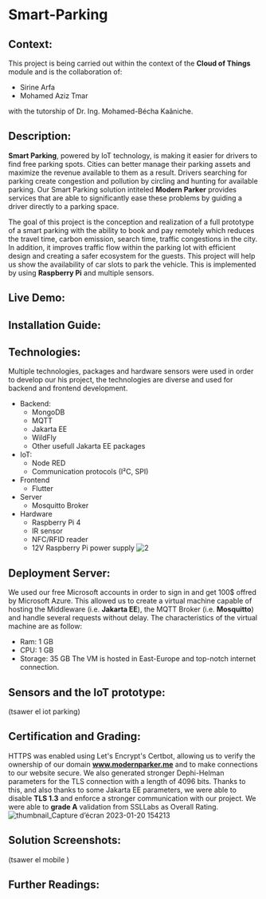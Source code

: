 
# Smart-Parking
## Context: 
This project is being carried out within the context of the **Cloud of Things** module and is the collaboration of:
- Sirine Arfa
- Mohamed Aziz Tmar

with the tutorship of Dr. Ing. Mohamed-Bécha Kaâniche.

## Description: 
**Smart Parking**, powered by IoT technology, is making it easier for drivers to find free parking spots. Cities can better manage their parking assets and maximize the revenue available to them as a result. Drivers searching for parking create congestion and pollution by circling and hunting for available parking. Our Smart Parking solution intiteled **Modern Parker** provides services that are able to significantly ease these problems by guiding a driver directly to a parking space.

The goal of this project is the conception and realization of a full prototype of a smart parking with the ability to book and pay remotely which reduces the travel time, carbon emission, search time, traffic congestions in the city. In addition, it improves traffic flow within the parking lot with efficient design and creating a safer ecosystem for the guests.
This project will help us show the availability of car slots to park the vehicle. This is implemented by using **Raspberry Pi** and multiple sensors.
## Live Demo:
## Installation Guide:
## Technologies:
Multiple technologies, packages and hardware sensors were used in order to develop our his project, the technologies are diverse and used for backend and frontend development.
- Backend:
  - MongoDB
  - MQTT
  - Jakarta EE
  - WildFly
  - Other usefull Jakarta EE packages
- IoT:
  - Node RED
  - Communication protocols (I²C, SPI)
- Frontend
  - Flutter
- Server
  - Mosquitto Broker
- Hardware
  - Raspberry Pi 4
  - IR sensor
  - NFC/RFID reader
  - 12V Raspberry Pi power supply
![2](https://user-images.githubusercontent.com/80635318/213720751-26384d28-60df-411b-87d1-86fa093a9d0f.PNG) 
## Deployment Server:
We used our free Microsoft accounts in order to sign in and get 100$ offred by Microsoft Azure. This allowed us to create a virtual machine capable of hosting the Middleware (i.e. **Jakarta EE**), the MQTT Broker (i.e. **Mosquitto**) and handle several requests without delay. The characteristics of the virtual machine are as follow:
* Ram: 1 GB
* CPU: 1 GB
* Storage: 35 GB
The VM is hosted in East-Europe and top-notch internet connection.

## Sensors and the IoT prototype:
(tsawer el iot parking)



## Certification and Grading:
HTTPS was enabled using Let's Encrypt's Certbot, allowing us to verify the ownership of our domain **www.modernparker.me** and to make connections to our website secure. We also generated stronger Dephi-Helman parameters for the TLS connection with a length of 4096 bits. Thanks to this, and also thanks to some Jakarta EE parameters, we were able to disable **TLS 1.3** and enforce a stronger communication with our project. We were able to **grade A** validation from SSLLabs as Overall Rating.
![thumbnail_Capture d’écran 2023-01-20 154213](https://user-images.githubusercontent.com/80635318/213726218-17b709ac-3e25-4ec6-adb8-a671345040d7.png)
## Solution Screenshots:
(tsawer el mobile )
## Further Readings:






